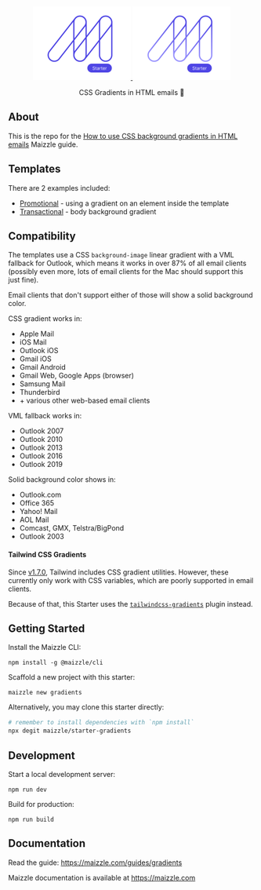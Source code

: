 <div align="center">
  <p>
    <a href="https://maizzle.com/#gh-light-mode-only" target="_blank">
      <img src="./.github/logo-light.svg" alt="Maizzle" width="200">
    </a>
    <a href="https://maizzle.com/#gh-dark-mode-only" target="_blank">
      <img src="./.github/logo-dark.svg" alt="Maizzle" width="200">
    </a>
  </p>
  <p>CSS Gradients in HTML emails 🌈</p>
</div>

## About

This is the repo for the [How to use CSS background gradients in HTML emails](https://maizzle.com/guides/gradients) Maizzle guide.

## Templates

There are 2 examples included:

- [Promotional](https://github.com/maizzle/starter-gradients/blob/master/src/templates/promotional.html) - using a gradient on an element inside the template
- [Transactional](https://github.com/maizzle/starter-gradients/blob/master/src/templates/transactional.html) - body background gradient

## Compatibility

The templates use a CSS `background-image` linear gradient with a VML fallback for Outlook, which means it works in over 87% of all email clients (possibly even more, lots of email clients for the Mac should support this just fine).

Email clients that don't support either of those will show a solid background color.

CSS gradient works in:

- Apple Mail
- iOS Mail
- Outlook iOS
- Gmail iOS
- Gmail Android
- Gmail Web, Google Apps (browser)
- Samsung Mail
- Thunderbird
- \+ various other web-based email clients

VML fallback works in:

- Outlook 2007
- Outlook 2010
- Outlook 2013
- Outlook 2016
- Outlook 2019

Solid background color shows in:

- Outlook.com
- Office 365
- Yahoo! Mail
- AOL Mail
- Comcast, GMX, Telstra/BigPond
- Outlook 2003

#### Tailwind CSS Gradients

Since [v1.7.0](https://github.com/tailwindlabs/tailwindcss/releases/tag/v1.7.0), Tailwind includes CSS gradient utilities. However, these currently only work with CSS variables, which are poorly supported in email clients.

Because of that, this Starter uses the [`tailwindcss-gradients`](https://github.com/benface/tailwindcss-gradients) plugin instead.

## Getting Started

Install the Maizzle CLI:

```
npm install -g @maizzle/cli
```

Scaffold a new project with this starter:

```
maizzle new gradients
```

Alternatively, you may clone this starter directly:

```bash
# remember to install dependencies with `npm install`
npx degit maizzle/starter-gradients
```

## Development

Start a local development server:

```
npm run dev
```

Build for production:

```
npm run build
```

## Documentation

Read the guide: https://maizzle.com/guides/gradients

Maizzle documentation is available at https://maizzle.com
